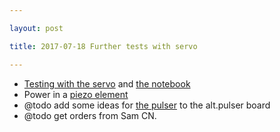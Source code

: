```yaml
---

layout: post

title: 2017-07-18 Further tests with servo

---
```



-   [Testing with the servo](/elmo/data/arduiphantom/Readme.md) and [the
    notebook](/elmo/data/arduiphantom/20170718-Servo.ipynb)
-   Power in a [piezo
    element](https://electronics.stackexchange.com/questions/317873/electrical-power-in-piezoelectric-transducer)
-   @todo add some ideas for [the
    pulser](https://electronics.stackexchange.com/questions/212667/ultrasound-transducer-excitation-frequency-transistor-type?rq=1)
    to the alt.pulser board
-   @todo get orders from Sam CN.

